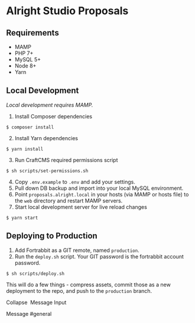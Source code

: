 # Alright Studio Proposals 

## Requirements
- MAMP
- PHP 7+
- MySQL 5+
- Node 8+
- Yarn 

## Local Development

*Local development requires MAMP.*

1. Install Composer dependencies
```
$ composer install
```
2. Install Yarn dependencies
```
$ yarn install
```
3. Run CraftCMS required permissions script
```
$ sh scripts/set-permissions.sh
```
4. Copy `.env.example` to `.env` and add your settings.
5. Pull down DB backup and import into your local MySQL environment.
6. Point `proposals.alright.local` in your hosts (via MAMP or hosts file) to the `web` directory and restart MAMP servers.
7. Start local development server for live reload changes
```
$ yarn start
```

## Deploying to Production

1. Add Fortrabbit as a GIT remote, named `production`.
2. Run the `deploy.sh` script. Your GIT password is the fortrabbit account password.

```
$ sh scripts/deploy.sh
```

This will do a few things - compress assets, commit those as a new deployment to the repo, and push to the `production` branch.



Collapse 
Message Input

Message #general